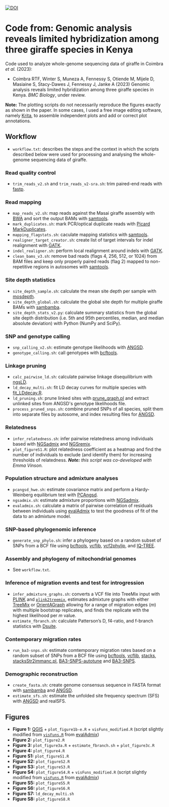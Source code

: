 [![DOI](https://zenodo.org/badge/654386282.svg)](https://zenodo.org/badge/latestdoi/654386282)

# Code from: Genomic analysis reveals limited hybridization among three giraffe species in Kenya

Code used to analyze whole-genome sequencing data of giraffe in Coimbra *et al.* (2023):

- Coimbra RTF, Winter S, Muneza A, Fennessy S, Otiende M, Mijele D, Masiaine S, Stacy-Dawes J, Fennessy J, Janke A (2023) Genomic analysis reveals limited hybridization among three giraffe species in Kenya. *BMC Biology*, under review.

**Note:** The plotting scripts do not necessarily reproduce the figures exactly as shown in the paper. In some cases, I used a free image editing software, namely [Krita](https://krita.org/en/), to assemble independent plots and add or correct plot annotations.

## Workflow

- `workflow.txt`: describes the steps and the context in which the scripts described below were used for processing and analysing the whole-genome sequencing data of giraffe.

### Read quality control

- `trim_reads_v2.sh` and `trim_reads_v2-sra.sh`: trim paired-end reads with [fastp](https://github.com/OpenGene/fastp).

### Read mapping

- `map_reads_v2.sh`: map reads against the Masai giraffe assembly with [BWA](https://github.com/lh3/bwa) and sort the output BAMs with [samtools](https://github.com/samtools/samtools).
- `mark_duplicates.sh`: mark PCR/optical duplicate reads with [Picard MarkDuplicates](https://broadinstitute.github.io/picard/).
- `mapping_flagstats.sh`: caculate mapping statistics with [samtools](https://github.com/samtools/samtools).
- `realigner_target_creator.sh`: create list of target intervals for indel realignment with [GATK](https://software.broadinstitute.org/gatk/).
- `indel_realigner.sh`: perform local realignment around indels with [GATK](https://software.broadinstitute.org/gatk/).
- `clean_bams_v3.sh`: remove bad reads (flags 4, 256, 512, or 1024) from BAM files and keep only properly paired reads (flag 2) mapped to non-repetitive regions in autosomes with [samtools](https://github.com/samtools/samtools).

### Site depth statistics

- `site_depth_sample.sh`: calculate the mean site depth per sample with [mosdepth](https://github.com/brentp/mosdepth).
- `site_depth_global.sh`: calculate the global site depth for multiple giraffe BAMs with [sambamba](https://github.com/biod/sambamba).
- `site_depth_stats_v2.py`: calculate summary statistics from the global site depth distribution (i.e. 5th and 95th percentiles, median, and median absolute deviation) with Python (NumPy and SciPy).

### SNP and genotype calling

- `snp_calling_v2.sh`: estimate genotype likelihoods with [ANGSD](https://github.com/ANGSD/angsd).
- `genotype_calling.sh`: call genotypes with [bcftools](https://github.com/samtools/bcftools).

### Linkage pruning

- `calc_pairwise_ld.sh`: calculate pairwise linkage disequilibrium with [ngsLD](https://github.com/fgvieira/ngsLD).
- `ld_decay_multi.sh`: fit LD decay curves for multiple species with [fit_LDdecay.R](https://github.com/fgvieira/ngsLD/blob/master/scripts/fit_LDdecay.R).
- `ld_pruning.sh`: prune linked sites with [prune_graph.pl](https://github.com/fgvieira/ngsLD/blob/master/scripts/prune_graph.pl) and extract unlinked sites from ANGSD's genotype likelihoods file.
- `process_pruned_snps.sh`: combine pruned SNPs of all species, split them into separate files by autosome, and index resulting files for [ANGSD](https://github.com/ANGSD/angsd).

### Relatedness

- `infer_relatedness.sh`: infer pairwise relatedness among individuals based with [NGSadmix](http://www.popgen.dk/software/index.php/NgsAdmix) and [NGSremix](https://github.com/KHanghoj/NGSremix).
- `plot_figureS1.R`: plot relatedness coefficient as a heatmap and find the number of individuals to exclude (and identify them) for increasing thresholds of relatedness. ***Note:** this script was co-developed with Emma Vinson.*

### Population structure and admixture analyses

- `pcangsd_hwe.sh`: estimate covariance matrix and perform a Hardy-Weinberg equilibrium test with [PCAngsd](https://github.com/Rosemeis/pcangsd).
- `ngsadmix.sh`: estimate admixture proportions with [NGSadmix](http://www.popgen.dk/software/index.php/NgsAdmix).
- `evaladmix.sh`: calculate a matrix of pairwise correlation of residuals between individuals using [evalAdmix](https://github.com/GenisGE/evalAdmix) to test the goodness of fit of the data to an admixture model.

### SNP-based phylogenomic inference

- `generate_snp_phylo.sh`: infer a phylogeny based on a random subset of SNPs from a BCF file using [bcftools](https://github.com/samtools/bcftools), [vcflib](https://github.com/vcflib/vcflib), [vcf2phylip](https://github.com/edgardomortiz/vcf2phylip), and [IQ-TREE](http://www.iqtree.org/).

### Assembly and phylogeny of mitochondrial genomes

- See `workflow.txt`.

### Inference of migration events and test for introgression

- `infer_admixture_graphs.sh`: converts a VCF file into TreeMix input with [PLINK](https://www.cog-genomics.org/plink2/) and [`plink2treemix`](https://bitbucket.org/nygcresearch/treemix/downloads/plink2treemix.py), estimates admixture graphs with either [TreeMix](https://bitbucket.org/nygcresearch/treemix) or [OrientAGraph](https://github.com/sriramlab/OrientAGraph) allowing for a range of migration edges (*m*) with multiple bootstrap replicates, and finds the replicate with the highest likelihood per *m* value.
- `estimate_fbranch.sh`: calculate Patterson’s D, f4-ratio, and f-branch statistics with [Dsuite](https://github.com/millanek/Dsuite).

### Contemporary migration rates

- `run_ba3-snps.sh`: estimate comtemporary migration rates based on a random subset of SNPs from a BCF file using [bcftools](https://github.com/samtools/bcftools), [vcflib](https://github.com/vcflib/vcflib), [stacks](http://catchenlab.life.illinois.edu/stacks/), [stacksStr2immanc.pl](https://github.com/stevemussmann/file_converters/blob/master/stacksStr2immanc.pl), [BA3-SNPS-autotune](https://github.com/stevemussmann/BA3-SNPS-autotune) and [BA3-SNPS](https://github.com/stevemussmann/BayesAss3-SNPs).

### Demographic reconstruction

- `create_fasta.sh`: create genome consensus sequence in FASTA format with [sambamba](https://github.com/biod/sambamba) and [ANGSD](https://github.com/ANGSD/angsd).
- `estimate_sfs.sh`: estimate the unfolded site frequency spectrum (SFS) with [ANGSD](https://github.com/ANGSD/angsd) and realSFS.

## Figures

- **Figure 1:** [QGIS](https://www.qgis.org/en/site/) + `plot_figure1b-e.R` + `visFuns_modified.R` (script slightly modified from [`visFuns.R`](https://github.com/GenisGE/evalAdmix/blob/master/visFuns.R) from [evalAdmix](https://github.com/GenisGE/evalAdmix))
- **Figure 2:** `plot_figure2.R`
- **Figure 3:** `plot_figure3a.R` + `estimate_fbranch.sh` + `plot_figure3c.R`
- **Figure 4:** `plot_figure4.R`
- **Figure S1:** `plot_figureS1.R`
- **Figure S2:** `plot_figureS2.R`
- **Figure S3:** `plot_figureS3.R`
- **Figure S4:** `plot_figureS4.R` + `visFuns_modified.R` (script slightly modified from [`visFuns.R`](https://github.com/GenisGE/evalAdmix/blob/master/visFuns.R) from [evalAdmix](https://github.com/GenisGE/evalAdmix))
- **Figure S5:** `plot_figureS5.R`
- **Figure S6:** `plot_figureS6.R`
- **Figure S7:** `ld_decay_multi.sh`
- **Figure S8:** `plot_figureS8.R`
